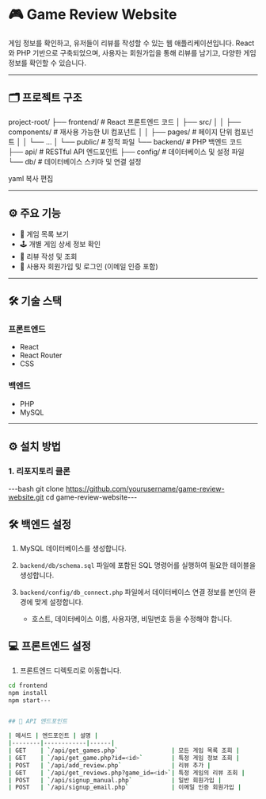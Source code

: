 # 🎮 Game Review Website

게임 정보를 확인하고, 유저들이 리뷰를 작성할 수 있는 웹 애플리케이션입니다. React와 PHP 기반으로 구축되었으며, 사용자는 회원가입을 통해 리뷰를 남기고, 다양한 게임 정보를 확인할 수 있습니다.

---

## 🗂 프로젝트 구조

project-root/
├── frontend/ # React 프론트엔드 코드
│ ├── src/
│ │ ├── components/ # 재사용 가능한 UI 컴포넌트
│ │ ├── pages/ # 페이지 단위 컴포넌트
│ │ └── ...
│ └── public/ # 정적 파일
└── backend/ # PHP 백엔드 코드
├── api/ # RESTful API 엔드포인트
├── config/ # 데이터베이스 및 설정 파일
└── db/ # 데이터베이스 스키마 및 연결 설정

yaml
복사
편집

---

## ⚙️ 주요 기능

- 🎲 게임 목록 보기
- 🕹️ 개별 게임 상세 정보 확인
- 📝 리뷰 작성 및 조회
- 👤 사용자 회원가입 및 로그인 (이메일 인증 포함)

---

## 🛠️ 기술 스택

### 프론트엔드
- React
- React Router
- CSS

### 백엔드
- PHP
- MySQL

---

## ⚙️ 설치 방법

### 1. 리포지토리 클론

---bash
git clone https://github.com/yourusername/game-review-website.git
cd game-review-website---



## 🛠️ 백엔드 설정

1. MySQL 데이터베이스를 생성합니다.

2. `backend/db/schema.sql` 파일에 포함된 SQL 명령어를 실행하여 필요한 테이블을 생성합니다.

3. `backend/config/db_connect.php` 파일에서 데이터베이스 연결 정보를 본인의 환경에 맞게 설정합니다.
   - 호스트, 데이터베이스 이름, 사용자명, 비밀번호 등을 수정해야 합니다.

## 💻 프론트엔드 설정

1. 프론트엔드 디렉토리로 이동합니다.

```bash
cd frontend
npm install
npm start---


## 🔌 API 엔드포인트

| 메서드 | 엔드포인트 | 설명 |
|--------|------------|------|
| GET    | `/api/get_games.php`               | 모든 게임 목록 조회 |
| GET    | `/api/get_game.php?id=<id>`        | 특정 게임 정보 조회 |
| POST   | `/api/add_review.php`              | 리뷰 추가 |
| GET    | `/api/get_reviews.php?game_id=<id>`| 특정 게임의 리뷰 조회 |
| POST   | `/api/signup_manual.php`           | 일반 회원가입 |
| POST   | `/api/signup_email.php`            | 이메일 인증 회원가입 |







